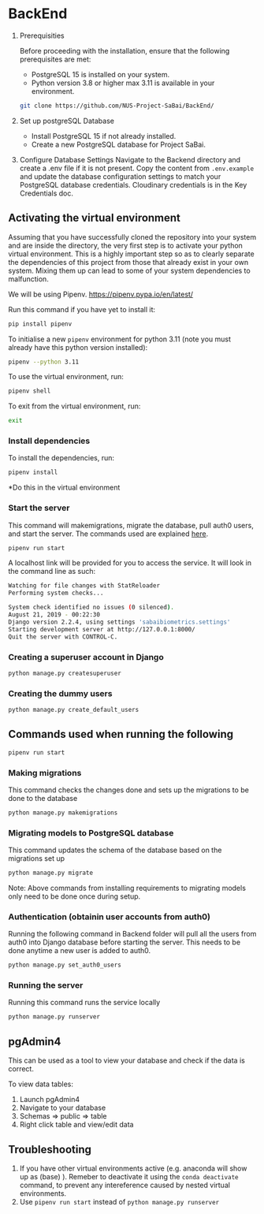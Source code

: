 # BackEnd

1. Prerequisities

   Before proceeding with the installation, ensure that the following prerequisites are met:

   - PostgreSQL 15 is installed on your system.
   - Python version 3.8 or higher max 3.11 is available in your environment.

   ```bash
   git clone https://github.com/NUS-Project-SaBai/BackEnd/
   ```

2. Set up postgreSQL Database

   - Install PostgreSQL 15 if not already installed.
   - Create a new PostgreSQL database for Project SaBai.

3. Configure Database Settings
   Navigate to the Backend directory and create a .env file if it is not present. Copy the content from `.env.example` and update the database configuration settings to match your PostgreSQL database credentials. Cloudinary credentials is in the Key Credentials doc.

## Activating the virtual environment

Assuming that you have successfully cloned the repository into your system and are inside the directory, the very first step is to activate your python virtual environment. This is a highly important step so as to clearly separate the dependencies of this project from those that already exist in your own system. Mixing them up can lead to some of your system dependencies to malfunction.

We will be using Pipenv. <https://pipenv.pypa.io/en/latest/>

Run this command if you have yet to install it:

```bash
pip install pipenv
```

To initialise a new `pipenv` environment for python 3.11 (note you must already have this python version installed):

```bash
pipenv --python 3.11
```

To use the virtual environment, run:

```bash
pipenv shell
```

To exit from the virtual environment, run:

```bash
exit
```

### Install dependencies

To install the dependencies, run:

```bash
pipenv install
```

\*Do this in the virtual environment

### Start the server

This command will makemigrations, migrate the database, pull auth0 users, and start the server. The commands used are explained [here](#commands-used-when-running-the-following).

```bash
pipenv run start
```

A localhost link will be provided for you to access the service. It will look in the command line as such:

```bash
Watching for file changes with StatReloader
Performing system checks...

System check identified no issues (0 silenced).
August 21, 2019 - 00:22:30
Django version 2.2.4, using settings 'sabaibiometrics.settings'
Starting development server at http://127.0.0.1:8000/
Quit the server with CONTROL-C.
```

### Creating a superuser account in Django

```bash
python manage.py createsuperuser
```

### Creating the dummy users

```bash
python manage.py create_default_users
```

## Commands used when running the following

```bash
pipenv run start
```

### Making migrations

This command checks the changes done and sets up the migrations to be done to the database

```bash
python manage.py makemigrations
```

### Migrating models to PostgreSQL database

This command updates the schema of the database based on the migrations set up

```bash
python manage.py migrate
```

Note: Above commands from installing requirements to migrating models only need to be done once during setup.

### Authentication (obtainin user accounts from auth0)

Running the following command in Backend folder will pull all the users from auth0 into Django database before starting the server.
This needs to be done anytime a new user is added to auth0.

```bash
python manage.py set_auth0_users
```

### Running the server

Running this command runs the service locally

```bash
python manage.py runserver
```

## pgAdmin4

This can be used as a tool to view your database and check if the data is correct.

To view data tables:

1.  Launch pgAdmin4
2.  Navigate to your database
3.  Schemas => public => table
4.  Right click table and view/edit data

## Troubleshooting 

1. If you have other virtual environments active (e.g. anaconda will show up as (base) ). Remeber to deactivate it using the `conda deactivate` command, to prevent any intereference caused by nested virtual environments.
2. Use `pipenv run start` instead of `python manage.py runserver`
